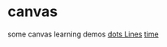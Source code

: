 # canvas
some canvas learning demos
[dots Lines](https://github.com/bazhuaa/canvas/blob/master/dots_lines/index.html)
[time](https://github.com/bazhuaa/canvas/blob/master/time/index.html)
